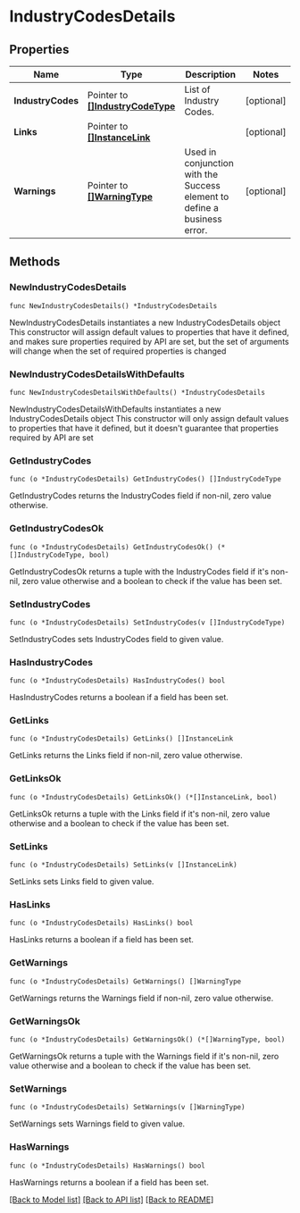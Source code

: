 # IndustryCodesDetails

## Properties

Name | Type | Description | Notes
------------ | ------------- | ------------- | -------------
**IndustryCodes** | Pointer to [**[]IndustryCodeType**](IndustryCodeType.md) | List of Industry Codes. | [optional] 
**Links** | Pointer to [**[]InstanceLink**](InstanceLink.md) |  | [optional] 
**Warnings** | Pointer to [**[]WarningType**](WarningType.md) | Used in conjunction with the Success element to define a business error. | [optional] 

## Methods

### NewIndustryCodesDetails

`func NewIndustryCodesDetails() *IndustryCodesDetails`

NewIndustryCodesDetails instantiates a new IndustryCodesDetails object
This constructor will assign default values to properties that have it defined,
and makes sure properties required by API are set, but the set of arguments
will change when the set of required properties is changed

### NewIndustryCodesDetailsWithDefaults

`func NewIndustryCodesDetailsWithDefaults() *IndustryCodesDetails`

NewIndustryCodesDetailsWithDefaults instantiates a new IndustryCodesDetails object
This constructor will only assign default values to properties that have it defined,
but it doesn't guarantee that properties required by API are set

### GetIndustryCodes

`func (o *IndustryCodesDetails) GetIndustryCodes() []IndustryCodeType`

GetIndustryCodes returns the IndustryCodes field if non-nil, zero value otherwise.

### GetIndustryCodesOk

`func (o *IndustryCodesDetails) GetIndustryCodesOk() (*[]IndustryCodeType, bool)`

GetIndustryCodesOk returns a tuple with the IndustryCodes field if it's non-nil, zero value otherwise
and a boolean to check if the value has been set.

### SetIndustryCodes

`func (o *IndustryCodesDetails) SetIndustryCodes(v []IndustryCodeType)`

SetIndustryCodes sets IndustryCodes field to given value.

### HasIndustryCodes

`func (o *IndustryCodesDetails) HasIndustryCodes() bool`

HasIndustryCodes returns a boolean if a field has been set.

### GetLinks

`func (o *IndustryCodesDetails) GetLinks() []InstanceLink`

GetLinks returns the Links field if non-nil, zero value otherwise.

### GetLinksOk

`func (o *IndustryCodesDetails) GetLinksOk() (*[]InstanceLink, bool)`

GetLinksOk returns a tuple with the Links field if it's non-nil, zero value otherwise
and a boolean to check if the value has been set.

### SetLinks

`func (o *IndustryCodesDetails) SetLinks(v []InstanceLink)`

SetLinks sets Links field to given value.

### HasLinks

`func (o *IndustryCodesDetails) HasLinks() bool`

HasLinks returns a boolean if a field has been set.

### GetWarnings

`func (o *IndustryCodesDetails) GetWarnings() []WarningType`

GetWarnings returns the Warnings field if non-nil, zero value otherwise.

### GetWarningsOk

`func (o *IndustryCodesDetails) GetWarningsOk() (*[]WarningType, bool)`

GetWarningsOk returns a tuple with the Warnings field if it's non-nil, zero value otherwise
and a boolean to check if the value has been set.

### SetWarnings

`func (o *IndustryCodesDetails) SetWarnings(v []WarningType)`

SetWarnings sets Warnings field to given value.

### HasWarnings

`func (o *IndustryCodesDetails) HasWarnings() bool`

HasWarnings returns a boolean if a field has been set.


[[Back to Model list]](../README.md#documentation-for-models) [[Back to API list]](../README.md#documentation-for-api-endpoints) [[Back to README]](../README.md)


